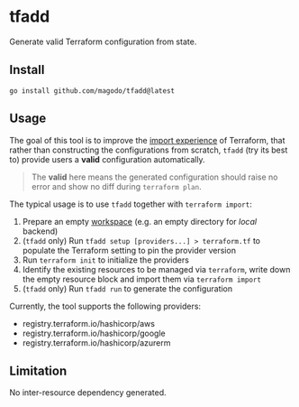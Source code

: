 # tfadd

Generate valid Terraform configuration from state.

## Install

```
go install github.com/magodo/tfadd@latest
```

## Usage

The goal of this tool is to improve the [import experience](https://learn.hashicorp.com/tutorials/terraform/state-import?in=terraform/state&utm_source=WEBSITE&utm_medium=WEB_IO&utm_offer=ARTICLE_PAGE&utm_content=DOCS) of Terraform, that rather than constructing the configurations from scratch, `tfadd` (try its best to) provide users a **valid** configuration automatically.

> The **valid** here means the generated configuration should raise no error and show no diff during `terraform plan`. 

The typical usage is to use `tfadd` together with `terraform import`:

1. Prepare an empty [workspace](https://www.terraform.io/language/state/workspaces) (e.g. an empty directory for *local* backend)
1. (`tfadd` only) Run `tfadd setup [providers...] > terraform.tf` to populate the Terraform setting to pin the provider version
1. Run `terraform init` to initialize the providers
1. Identify the existing resources to be managed via `terraform`, write down the empty resource block and import them via `terraform import`
1. (`tfadd` only) Run `tfadd run` to generate the configuration

Currently, the tool supports the following providers:

- registry.terraform.io/hashicorp/aws
- registry.terraform.io/hashicorp/google
- registry.terraform.io/hashicorp/azurerm

## Limitation

No inter-resource dependency generated.
